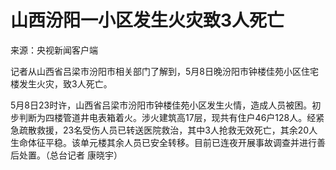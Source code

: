 # 山西汾阳一小区发生火灾致3人死亡

来源：央视新闻客户端

记者从山西省吕梁市汾阳市相关部门了解到，5月8日晚汾阳市钟楼佳苑小区住宅楼发生火灾，致3人死亡。

5月8日23时许，山西省吕梁市汾阳市钟楼佳苑小区发生火情，造成人员被困。初步判断为四楼管道井电表箱着火。涉火建筑高17层，现共有住户46户128人。经紧急疏散救援，23名受伤人员已转送医院救治，其中3人抢救无效死亡，其余20人生命体征平稳。该单元楼其余人员已安全转移。目前已连夜开展事故调查并进行善后处置。（总台记者
康晓宇）

